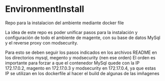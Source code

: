 # EnvironmentInstall
Repo para la instalacion del ambiente mediante docker file

La idea de este repo es poder unificar pasos para la instalación y configuración de todo el ambiente de magente, 
con su base de datos MySql y el reverse proxy con modsecurity.

Para esto se deben seguir los pasos indicados en los archivos README en los directorios mysql, megento y modsecurity 
(nen ese orden) El orden es importante para forzar a que el contenedor MySql quede con la IP 172.17.0.2, magento en 172.17.0.3 y 
modsecurity en 172.17.0.4, ya que estas IP se utilizan en los dockerfile al hacer el build de algunas de las imñagenes
